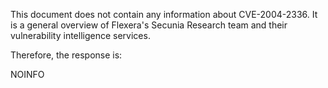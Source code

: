 This document does not contain any information about CVE-2004-2336. It is a general overview of Flexera's Secunia Research team and their vulnerability intelligence services.

Therefore, the response is:

NOINFO